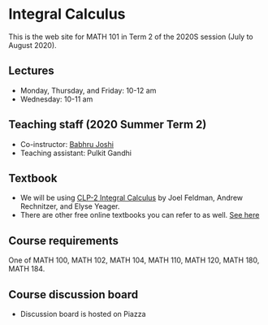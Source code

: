 # Integral Calculus
This is the web site for MATH 101 in Term 2 of the 2020S session (July to August 2020). 

## Lectures
* Monday, Thursday, and Friday: 10-12 am
* Wednesday: 10-11 am

## Teaching staff (2020 Summer Term 2)
* Co-instructor: [Babhru Joshi](https://babhrujoshi.github.io/)
* Teaching assistant: Pulkit Gandhi

## Textbook
* We will be using [CLP-2 Integral Calculus](http://www.math.ubc.ca/~CLP/CLP2/) by Joel Feldman, Andrew Rechnitzer, and Elyse Yeager. 
* There are other free online textbooks you can refer to as well. [See here](https://www.math.ubc.ca/~wachs/Teaching/MATH101/IICPages/notes.shtml)

## Course requirements
One of MATH 100, MATH 102, MATH 104, MATH 110, MATH 120, MATH 180, MATH 184.

## Course discussion board
* Discussion board is hosted on Piazza
